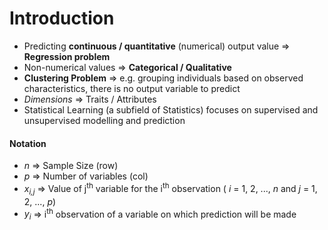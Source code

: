 # Introduction

- Predicting **continuous / quantitative** (numerical) output value => **Regression problem**
- Non-numerical values => **Categorical / Qualitative**
- **Clustering Problem** => e.g. grouping individuals based on observed characteristics, there is no output variable to predict
- *Dimensions* => Traits / Attributes
- Statistical Learning (a subfield of Statistics) focuses on supervised and unsupervised modelling and prediction


#### Notation

- *n* => Sample Size (row)
- *p* => Number of variables (col)
- *x<sub>i,j</sub>* => Value of j<sup>th</sup> variable for the i<sup>th</sup> observation ( *i* = 1, 2, ..., *n* and *j* = 1, 2, ..., *p*)
- *y<sub>i</sub>* => i<sup>th</sup> observation of a variable on which prediction will be made

